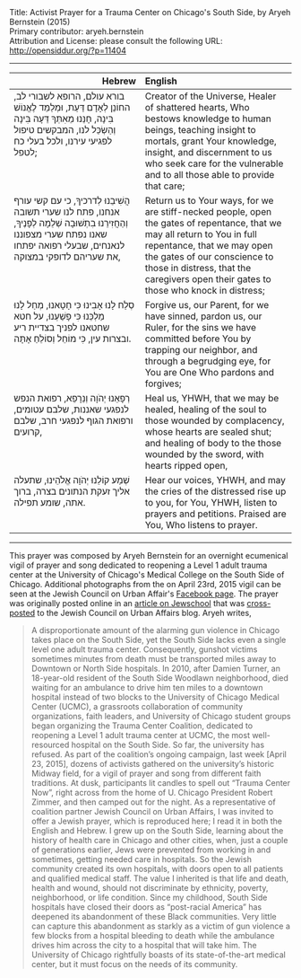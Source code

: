 <html>
<head></head>
<body>
Title: Activist Prayer for a Trauma Center on Chicago's South Side, by Aryeh Bernstein (2015)<br />
Primary contributor: aryeh.bernstein<br />
Attribution and License: please consult the following URL: <a href="http://opensiddur.org/?p=11404">http://opensiddur.org/?p=11404</a>
<p />
<hr />

<table style="margin-left: auto;margin-right: auto;" class="draggable">
<thead><tr><th id="x" style="text-align: right;">Hebrew</th><th style="text-align: left;">English</th></tr></thead>
<tbody>
<tr><td style="vertical-align:top;" width="46%">
<div class="liturgy"><span lang="he">
בורא עולם, הרופא לשבורי לב,
החוֹנֵן לְאָדָם דַּעַת, וּמְלַמֵּד לֶאֱנוֹשׁ בִּינָה,
חָנֵּנוּ מֵאִתְּךָ דֵּעָה בִּינָה וְהַשְׂכֵּל לנו, המבקשים טיפול לפגיעי עירנו, 
ולכל בעלי כח לטפל;
<td style="vertical-align:top;" width="53%">
<div class="english">
Creator of the Universe, Healer of shattered hearts, 
Who bestows knowledge to human beings, teaching insight to mortals, 
grant Your knowledge, insight, and discernment to us who seek care for the vulnerable 
and to all those able to provide that care;
</div>
</td></tr>


<tr><td style="vertical-align:top;" width="46%">
<div class="liturgy"><span lang="he">
הֲשִׁיבֵנוּ לְדרכיךָ, כי עם קשי עורף אנחנו, 
פתח לנו שערי תשובה וְהַחֲזִירֵנוּ בִתְשׁוּבָה שְׁלֵמָה לְפָנֶיךָ,
שאנו נפתח שערי מצפוננו לנאנחים,
שבעלי רפואה יפתחו את שעריהם לדופקי במצוקה,
</span></div>
</td>
 
<td style="vertical-align:top;" width="53%">
<div class="english">
Return us to Your ways, for we are stiff-necked people, 
open the gates of repentance, that we may all return to You in full repentance, 
that we may open the gates of our conscience to those in distress, 
that the caregivers open their gates to those who knock in distress;
</div>
</td></tr>


<tr><td style="vertical-align:top;" width="46%">
<div class="liturgy"><span lang="he">
סְלַח לָנוּ אָבִינוּ כִּי חָטָאנוּ, מְחַל לָנוּ מַלְכֵּנוּ כִּי פָשַׁעְנוּ, 
על חטא שחטאנו לפניך בצדיית ריע ובצרות עין,
כִּי מוֹחֵל וְסוֹלֵחַ אָתָּה.
</span></div>
</td>
 
<td style="vertical-align:top;" width="53%">
<div class="english">
Forgive us, our Parent, for we have sinned, pardon us, our Ruler, 
for the sins we have committed before You by trapping our neighbor, and through a begrudging eye, 
for You are One Who pardons and forgives;
</div>
</td></tr>


<tr><td style="vertical-align:top;" width="46%">
<div class="liturgy"><span lang="he">
רְפָאֵנוּ יְהֹוָה וְנֵרָפֵא,
רפואת הנפש לנפגעי שאננות, שלבם עטומים,
ורפואת הגוף לנפגעי חרב, שלבם קרועים, 
</span></div>
</td>
 
<td style="vertical-align:top;" width="53%">
<div class="english">
Heal us, YHWH, that we may be healed, 
healing of the soul to those wounded by complacency, whose hearts are sealed shut;
and healing of body to the those wounded by the sword, with hearts ripped open,
</div>
</td></tr>


<tr><td style="vertical-align:top;" width="46%">
<div class="liturgy"><span lang="he">
שְׁמַע קוֹלֵנוּ יְהֹוָה אֱלֹהֵינוּ,
שתעלה אליך זעקת הנתונים בצרה,
ברוך אתה, שומע תפילה.
</span></div>
</td>
 
<td style="vertical-align:top;" width="53%">
<div class="english">
Hear our voices, YHWH, 
and may the cries of the distressed rise up to you, for You, YHWH, listen to prayers and petitions.
Praised are You, Who listens to prayer.
</div>
</td></tr>
</tbody></table>

<hr />
This prayer was composed by Aryeh Bernstein for an overnight ecumenical vigil of prayer and song dedicated to reopening a Level 1 adult trauma center at the University of Chicago's Medical College on the South Side of Chicago. Additional photographs from the on April 23rd, 2015 vigil can be seen at the Jewish Council on Urban Affair's <a href="https://www.facebook.com/media/set/?set=a.10153194603854000.1073741839.6609163999&type=3">Facebook page</a>. The prayer was originally posted online in an <a href="http://jewschool.com/2015/04/36967/that-the-caregivers-open-their-gates-to-those-who-knock-in-distress/">article on Jewschool</a> that was <a href="https://jcuanews.wordpress.com/2015/04/30/that-the-caregivers-open-their-gates-to-those-who-knock-in-distress/">cross-posted</a> to the Jewish Council on Urban Affairs blog. Aryeh writes, 

<blockquote>A disproportionate amount of the alarming gun violence in Chicago takes place on the South Side, yet the South Side lacks even a single level one adult trauma center. Consequently, gunshot victims sometimes minutes from death must be transported miles away to Downtown or North Side hospitals. In 2010, after Damien Turner, an 18-year-old resident of the South Side Woodlawn neighborhood, died waiting for an ambulance to drive him ten miles to a downtown hospital instead of two blocks to the University of Chicago Medical Center (UCMC), a grassroots collaboration of community organizations, faith leaders, and University of Chicago student groups began organizing the Trauma Center Coalition, dedicated to reopening a Level 1 adult trauma center at UCMC, the most well-resourced hospital on the South Side. So far, the university has refused. As part of the coalition’s ongoing campaign, last week [April 23, 2015], dozens of activists gathered on the university’s historic Midway field, for a vigil of prayer and song from different faith traditions. At dusk, participants lit candles to spell out “Trauma Center Now”, right across from the home of U. Chicago President Robert Zimmer, and then camped out for the night. As a representative of coalition partner Jewish Council on Urban Affairs, I was invited to offer a Jewish prayer, which is reproduced here; I read it in both the English and Hebrew. I grew up on the South Side, learning about the history of health care in Chicago and other cities, when, just a couple of generations earlier, Jews were prevented from working in and sometimes, getting needed care in hospitals. So the Jewish community created its own hospitals, with doors open to all patients and qualified medical staff. The value I inherited is that life and death, health and wound, should not discriminate by ethnicity, poverty, neighborhood, or life condition. Since my childhood, South Side hospitals have closed their doors as “post-racial America” has deepened its abandonment of these Black communities. Very little can capture this abandonment as starkly as a victim of gun violence a few blocks from a hospital bleeding to death while the ambulance drives him across the city to a hospital that will take him. The University of Chicago rightfully boasts of its state-of-the-art medical center, but it must focus on the needs of its community.</blockquote>
</body>
</html>